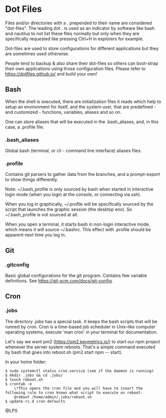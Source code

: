 # Dot Files

Files and/or directories with a . prepended to their name are considered "dot-files". The leading dot . is used as an indicator by software like bash and nautilus to not list these files normally but only when they are specifically requested like pressing Ctrl+H in explorers for example. 

Dot-files are used to store configurations for different applications but they are sometimes used otherwise. 

People tend to backup & also share their dot-files so others can boot-strap their own applications using those configuration files. Please refer to https://dotfiles.github.io/ and build your own!

## Bash

When the shell is executed, there are initialization files it reads which help to setup an environment for itself, and the system user, that are predefined - and customized - functions, variables, aliases and so on.

One can store aliases that will be executed in the .bash_aliases, and, in this case, a .profile file.

### .bash_aliases

Global bash (terminal, or cli - command line interface) aliases files.

### .profile

Contains git parsers to gather data from the branches, and a prompt-export to show things differently.

Note: ~/.bash_profile is only sourced by bash when started in interactive login mode (when you login at the console, or connecting via ssh).

When you log in graphically, ~/.profile will be specifically sourced by the script that launches the graphic session (the desktop env). So ~/.bash_profile is not sourced at all.

When you open a terminal, it starts bash in non-login interactive mode, which means it will source ~/.bashrc. This effect with .profile should be apparent next time you log in.

## Git
### .gitconfig

Basic global configurations for the git program. Contains few variable definitions. See https://git-scm.com/docs/git-config.

## Cron
### .jobs

The directory .jobs has a special task. It keeps the bash scripts that will be runned by cron. Cron is a time-based job scheduler in Unix-like computer operating systems, execute 'man cron' in your terminal for documentation.

Let's say we want pm2 (https://pm2.keymetrics.io/) to start our npm project whenever the server system reboots. That's a simple command executed by bash that goes into reboot.sh (pm2 start npm -- start).

In your home folder:

	$ sudo systemctl status cron.service (see if the daemon is running)
	$ mkdir .jobs && cd .jobs/
	$ touch reboot.sh
	$ crontab -e
		\*This opens the cron file and you will have to insert the following rule to cron knows what script to execute on reboot:
		@reboot /home/admin/.jobs/reboot.sh
	$ update-rc.d cron defaults

@LPS